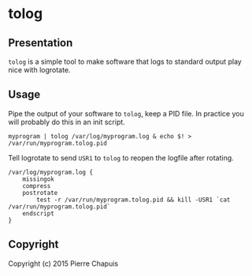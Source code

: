 # tolog

## Presentation

`tolog` is a simple tool to make software that logs to standard output play nice with logrotate.

## Usage

Pipe the output of your software to `tolog`, keep a PID file. In practice you will probably do this in an init script.

    myprogram | tolog /var/log/myprogram.log & echo $! > /var/run/myprogram.tolog.pid

Tell logrotate to send `USR1` to `tolog` to reopen the logfile after rotating.

    /var/log/myprogram.log {
        missingok
        compress
        postrotate
            test -r /var/run/myprogram.tolog.pid && kill -USR1 `cat /var/run/myprogram.tolog.pid`
        endscript
    }

## Copyright

Copyright (c) 2015 Pierre Chapuis
